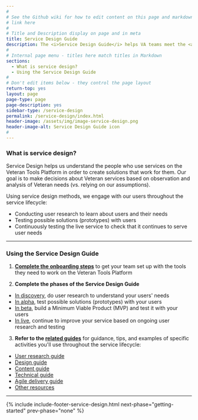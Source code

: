 ```yaml
---
#
# See the Github wiki for how to edit content on this page and markdown styles you can use:
# link here
#
# Title and Description display on page and in meta
title: Service Design Guide
description: The <i>Service Design Guide</i> helps VA teams meet the <a title="Digital Service Standard" href="../digital-standard">Digital Service Standard</a> by engaging with users and using best practices for agile delivery.
#
# Internal page menu - titles here match titles in Markdown
sections:
  - What is service design?
  - Using the Service Design Guide
#
# Don't edit items below - they control the page layout
return-top: yes
layout: page
page-type: page
page-description: yes
sidebar-type: /service-design
permalink: /service-design/index.html
header-image: /assets/img/image-service-design.png
header-image-alt: Service Design Guide icon
#
---
```


### What is service design?

Service Design helps us understand the people who use services on the Veteran Tools Platform in order to create solutions that work for them. Our goal is to make decisions about Veteran services based on observation and analysis of Veteran needs (vs. relying on our assumptions).

Using service design methods, we engage with our users throughout the service lifecycle:

* Conducting user research to learn about users and their needs
* Testing possible solutions (prototypes) with users
* Continuously testing the live service to check that it continues to serve user needs

<hr>

### Using the Service Design Guide

1. **[Complete the onboarding steps](getting-started)** to get your team set up with the tools they need to work on the Veteran Tools Platform

2. **Complete the phases of the Service Design Guide**
  * [In discovery](discovery), do user research to understand your users' needs
  * [In alpha](alpha), test possible solutions (prototypes) with your users
  * [In beta](beta), build a Minimum Viable Product (MVP) and test it with your users
  * [In live](live), continue to improve your service based on ongoing user research and testing

3. **Refer to the [related guides](related)** for guidance, tips, and examples of specific activities you'll use throughout the service lifecycle:
  * [User research guide](/va-digital-service-handook/resources/user-research)
  * [Design guide](related/design)
  * <a title="Go to content guide" href="https://github.com/department-of-veterans-affairs/vets.gov-content-style-guide" target="_blank">Content guide</a>
  * [Technical guide](related/technical)
  * [Agile delivery guide](related/agile)
  * [Other resources](related/other-resources)


<hr>

{% include include-footer-service-design.html next-phase="getting-started" prev-phase="none" %}
